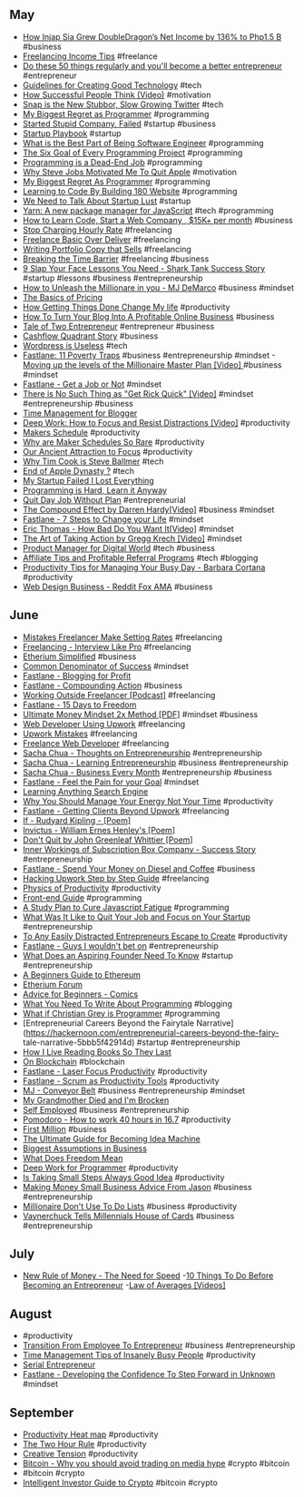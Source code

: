 ## May
- [How Injap Sia Grew DoubleDragon’s Net Income by 136% to Php1.5 B](http://www.entrepreneur.com.ph/news-and-events/how-injap-sia-grew-doubledragon-s-net-income-by-136-to-php1-5-b-a1673-20170510) #business
- [Freelancing Income Tips](http://www.entrepreneur.com.ph/run-and-grow/freelancing-income-tips-a1148-20160610-lfrm) #freelance
- [Do these 50 things regularly and you'll become a better entrepreneur](http://www.entrepreneur.com.ph/startup-tips/do-these-50-things-regularly-and-you-ll-become-a-better-entrepreneur) #entrepreneur
- [Guidelines for Creating Good Technology](https://www.youtube.com/watch?v=rk5vo1T3Lzc) #tech
- [How Successful People Think (Video)](https://www.youtube.com/watch?v=zCyB2DQFdA0) #motivation
- [Snap is the New Stubbor, Slow Growing Twitter](http://tcrn.ch/2q4knAn) #tech
- [My Biggest Regret as Programmer](http://thecodist.com/article/my-biggest-regret-as-a-programmer) #programming
- [Started Stupid Company. Failed](https://news.ycombinator.com/item?id=6805699) #startup #business
- [Startup Playbook](http://playbook.samaltman.com/) #startup 
- [What is the Best Part of Being Software Engineer](https://www.alexkras.com/what-is-the-best-part-about-being-a-software-engineer/) #programming
- [The Six Goal of Every Programming Project](http://thecodist.com/article/the-six-goals-of-every-programming-project) #programming
- [Programming is a Dead-End Job](http://thecodist.com/article/programming_is_a_dead_end_job) #programming
- [Why Steve Jobs Motivated Me To Quit Apple](http://roadlesstravelled.me/2015/04/06/why-steve-jobs-motivated-me-to-quit-apple/) #motivation
- [My Biggest Regret As Programmer](http://thecodist.com/article/my-biggest-regret-as-a-programmer) #programming 
- [Learning to Code By Building 180 Website](http://blog.jenniferdewalt.com/post/56319597560/im-learning-to-code-by-building-180-websites-in) #programming
- [We Need to Talk About Startup Lust](https://blog.merakium.co/Design/we-need-to-talk-about-startup-lust) #startup
- [Yarn: A new package manager for JavaScript](https://code.facebook.com/posts/1840075619545360) #tech #programming
- [How to Learn Code, Start a Web Company , $15K+ per month](goo.gl/iRixVD) #business
- [Stop Charging Hourly Rate](http://sebkay.com/stop-charging-hourly-rate/) #freelancing
- [Freelance Basic Over Deliver](http://sebkay.com/freelance-basics-over-deliver/) #freelancing
- [Writing Portfolio Copy that Sells](http://sebkay.com/writing-portfolio-copy-that-sells/) #freelancing
- [Breaking the Time Barrier](https://www.freshbooks.com/assets/other/Breaking-the-Time-Barrier.pdf) #freelancing #business
- [9 Slap Your Face Lessons You Need - Shark Tank Success Story](https://www.thefastlaneforum.com/community/threads/9-slap-your-face-lessons-you-need-to-learn-from-this-shark-tank-success-story.51752/) #startup #lessons #business #entrepreneurship
- [How to Unleash the Millionare in you - MJ DeMarco](https://www.youtube.com/watch?v=cTq_wwnuNyk) #business #mindset
- [The Basics of Pricing](https://www.thefastlaneforum.com/community/threads/the-basics-of-pricing.73742/)
- [How Getting Things Done Change My life](http://blog.capterra.com/how-getting-things-done-changed-my-life-5-lessons-i-learned/) #productivity
- [How To Turn Your Blog Into A Profitable Online Business](https://www.smartpinoyblogger.com/spb002/) #business
- [Tale of Two Entrepreneur](https://www.thinkpesos.com/tale-of-two-entrepreneurs/) #entrepreneur #business
- [Cashflow Quadrant Story](https://www.thinkpesos.com/cashflow-quadrant-story/) #business
- [Wordpress is Useless](https://www.thefastlaneforum.com/community/threads/wordpress-is-useless.73906/) #tech
- [Fastlane: 11 Poverty Traps](http://www.themillionairefastlane.com/11-poverty-traps.php) #business #entrepreneurship #mindset
-[Moving up the levels of the Millionaire Master Plan [Video] ](https://www.youtube.com/watch?v=m-NbK4pHQjY) #business #mindset
- [Fastlane - Get a Job or Not](https://www.thefastlaneforum.com/community/threads/get-a-job-or-not.73984/#post-605387) #mindset
- [There is No Such Thing as "Get Rick Quick" [Video]](https://www.facebook.com/secretentourage/videos/10154881038666181/) #mindset #entrepreneurship #business
- [Time Management for Blogger](https://www.elegantthemes.com/blog/tips-tricks/time-management-for-bloggers-how-to-make-time-to-blog)
- [Deep Work: How to Focus and Resist Distractions [Video]](https://www.youtube.com/watch?v=IZpczNS-ky0) #productivity
- [Makers Schedule](http://www.paulgraham.com/makersschedule.html) #productivity
- [Why are Maker Schedules So Rare](http://calnewport.com/blog/2017/04/05/why-are-maker-schedules-so-rare/) #productivity
- [Our Ancient Attraction to Focus](http://calnewport.com/blog/2017/03/25/our-ancient-attraction-to-focus/) #productivity
- [Why Tim Cook is Steve Ballmer](https://venturebeat.com/2016/10/25/why-tim-cook-is-steve-ballmer/) #tech
- [End of Apple Dynasty ?](https://techcrunch.com/2016/11/29/the-end-of-the-apple-dynasty/?sr_share=facebook) #tech
- [My Startup Failed I Lost Everything](https://medium.com/@SoldOutSupplier/my-startup-failed-i-lost-everything-heres-what-i-learned-44658a116464)
- [Programming is Hard, Learn it Anyway](https://medium.freecodecamp.com/make-your-hobby-harder-programming-is-difficult-thats-why-you-should-learn-it-e4627aee41a1)
- [Quit Day Job Without Plan](http://www.overcomeordinary.com/quit-day-job-without-plan/) #entrepreneurial
- [The Compound Effect by Darren Hardy[Video]](https://www.youtube.com/watch?v=qDxDCtZ9UkE) #business #mindset
- [Fastlane - 7 Steps to Change your Life](https://www.thefastlaneforum.com/community/threads/7-steps-that-will-radically-change-your-life-in-30-days-or-less-guaranteed.50600/) #mindset 
- [Eric Thomas - How Bad Do You Want It[Video]](https://www.youtube.com/watch?v=97V4ZZqwxiw) #mindset
- [The Art of Taking Action by Gregg Krech [Video]](https://www.youtube.com/watch?v=g2B6gtek0Pg) #mindset
- [Product Manager for Digital World](http://www.mckinsey.com/industries/high-tech/our-insights/product-managers-for-the-digital-world?cid=soc-web) #tech #business
- [Affiliate Tips and Profitable Referral Programs](http://webcusp.com/affiliate-tips-and-profitable-referral-programs/) #tech #blogging
- [Productivity Tips for Managing Your Busy Day - Barbara Cortana](https://www.americanexpress.com/us/small-business/openforum/articles/barbara-corcorans-productivity-tips-for-managing-your-busy-day/) #productivity
- [Web Design Business - Reddit Fox AMA](https://www.reddit.com/r/Entrepreneur/comments/5ffp9j/web_design_only_started_in_jan_this_year_making/) #business

## June
- [Mistakes Freelancer Make Setting Rates](https://www.upwork.com/hiring/for-freelancers/mistakes-freelancers-make-setting-rates/) #freelancing
- [Freelancing - Interview Like Pro](https://www.upwork.com/hiring/community/interview-like-pro/) #freelancing
- [Etherium Simplified](http://blog.erratasec.com/2016/06/etheriumdao-hack-similfied.html#.WTAOyhOGMo9) #business
- [Common Denominator of Success](http://www.amnesta.net/mba/thecommondenominatorofsuccess-albertengray.pdf) #mindset
- [Fastlane - Blogging for Profit](https://www.thefastlaneforum.com/community/threads/blogging-for-profit-with-legendary-gold-follow-up-posts.68810)
- [Fastlane - Compounding Action](https://www.thefastlaneforum.com/community/threads/your-fastlane-rocket-fuel-compounding-action-power.72746/) #business
- [Working Outside Freelancer [Podcast]](http://www.freelanceblend.com/fbp-134-askmarv-when-to-consider-working-outside-freelancer-platforms/) #freelancing
- [Fastlane - 15 Days to Freedom](https://www.thefastlaneforum.com/community/threads/15-days-to-freedom-make-money-copywriting-in-15-days-or-less.59465/) 
- [Ultimate Money Mindset 2x Method [PDF]](http://s3.amazonaws.com/UltimateMoneyMindset/__UltimateMoneyMindset_The2XMethod_by_Bill_Stacy.pdf) #mindset #business
- [Web Developer Using Upwork](https://freelancetowin.com/web-developer-using-upwork/) #freelancing
- [Upwork Mistakes](https://freelancetowin.com/upwork-mistakes/) #freelancing
- [Freelance Web Developer](https://careerfoundry.com/en/blog/web-development/freelance-web-developer/) #freelancing
- [Sacha Chua - Thoughts on Entrepreneurship](http://sachachua.com/blog/category/business/entrepreneurship/) #entrepreneurship
- [Sacha Chua - Learning Entrepreneurship](http://sachachua.com/blog/2014/02/learning-entrepreneur/) #business #entrepreneurship
- [Sacha Chua - Business Every Month](http://sachachua.com/blog/2013/01/accelerating-my-business-learning-setting-a-goal-for-a-new-business-every-month/) #entrepreneurship #business
- [Fastlane - Feel the Pain for your Goal](https://www.thefastlaneforum.com/community/threads/im-sorry-but-this-is-going-to-be-painful-for-a-lot-of-you.74624/) #mindset
- [Learning Anything Search Engine](https://learn-anything.xyz/) 
- [Why You Should Manage Your Energy Not Your Time](http://www.bbc.com/capital/story/20170612-why-you-should-manage-your-energy-not-your-time) #productivity
- [Fastlane - Getting Clients Beyond Upwork](https://www.thefastlaneforum.com/community/threads/how-to-actually-get-freelance-work-what-i-learned-after-3-months-of-beating-my-head-against-a-wall.74319/page-2) #freelancing
- [If - Rudyard Kipling - [Poem]](https://www.poetryfoundation.org/poems-and-poets/poems/detail/46473)
- [Invictus - William Ernes Henley's [Poem]](https://www.poetryfoundation.org/poems-and-poets/poems/detail/51642)
- [Don't Quit by John Greenleaf Whittier [Poem]](http://www.yourdailypoem.com/listpoem.jsp?poem_id=1820)
- [Inner Workings of Subscription Box Company - Success Story](https://www.reddit.com/r/Entrepreneur/comments/2h1mlt/the_inner_workings_of_a_subscription_box_company/?) #entrepreneurship
- [Fastlane - Spend Your Money on Diesel and Coffee](https://www.thefastlaneforum.com/community/threads/spend-your-money-on-diesel-and-coffee.70072/) #business
- [Hacking Upwork Step by Step Guide](goo.gl/Djodkw) #freelancing
- [Physics of Productivity](http://jamesclear.com/physics-productivity) #productivity
- [Front-end Guide](https://github.com/grab/front-end-guide) #programming
- [A Study Plan to Cure Javascript Fatigue](https://medium.freecodecamp.com/a-study-plan-to-cure-javascript-fatigue-8ad3a54f2eb1) #programming
- [What Was It Like to Quit Your Job and Focus on Your Startup](https://news.ycombinator.com/item?id=14599687) #entrepreneurship
- [To Any Easily Distracted Entrepreneurs Escape to Create](https://www.reddit.com/r/Entrepreneur/comments/6idq1w/to_any_easily_distracted_entrepreneurs_here_have/) #productivity
- [Fastlane - Guys I wouldn't bet on](https://www.thefastlaneforum.com/community/threads/guys-i-wouldnt-bet-on.63266/) #entrepreneurship
- [What Does an Aspiring Founder Need To Know](https://hbr.org/2017/06/what-does-an-aspiring-founder-need-to-know?utm_campaign=hbr&utm_source=facebook&utm_medium=social) #startup #entrepreneurship
- [A Beginners Guide to Ethereum](https://blog.coinbase.com/a-beginners-guide-to-ethereum-46dd486ceecf) 
- [Etherium Forum](https://www.reddit.com/r/ethereum/)
- [Advice for Beginners - Comics](http://zenpencils.com/comic/90-ira-glass-advice-for-beginners/#.WUvzjsLu4NU.facebook)
- [What You Need To Write About Programming](https://hackernoon.com/what-you-need-to-write-about-programming-ce57cdc3b206)  #blogging
- [What if Christian Grey is Programmer](http://danielkmak.com/blog/programming/storytelling/novel/2017/05/29/50-shades-of-programming-what-if-christian-grey-were-a-programmer.html) #programming
- [Entrepreneurial Careers Beyond the Fairytale Narrative](https://hackernoon.com/entrepreneurial-careers-beyond-the-fairy- tale-narrative-5bbb5f42914d) #startup #entrepreneurship
- [How I Live Reading Books So They Last](https://hackernoon.com/how-i-live-reading-books-so-they-last-6f93c7e7d702)
- [On Blockchain](http://www.zkorman.com/blockchain.html) #blockchain
- [Fastlane - Laser Focus Productivity](https://www.thefastlaneforum.com/community/threads/achieve-laser-focus-productivity-with-the-system-legendary-fastlaners-use.67028) #productivity
- [Fastlane - Scrum as Productivity Tools](https://www.thefastlaneforum.com/community/threads/achieve-laser-focus-productivity-with-the-system-legendary-fastlaners-use.67028/page-5#post-532321) #productivity
- [MJ - Conveyor Belt](https://www.youtube.com/watch?v=WuOsqUFbAe8) #business #entrepreneurship #mindset
- [My Grandmother Died and I'm Brocken](https://www.facebook.com/notes/daniel-colossus-dipiazza/my-grandmother-died-and-i-am-broken/10154657707624170/)
- [Self Employed](http://rich20something.com/blog/self-employed/) #business #entrepreneurship
- [Pomodoro - How to work 40 hours in 16.7](https://stories.buffer.com/how-to-work-40-hours-in-16-7-the-simple-technique-that-gave-me-my-life-back-8f98ec011862) #productivity
- [First Million](http://www.jamesaltucher.com/2017/06/first-million/) #business
- [The Ultimate Guide for Becoming Idea Machine](http://www.jamesaltucher.com/2014/05/the-ultimate-guide-for-becoming-an-idea-machine/)
- [Biggest Assumptions in Business](http://www.jamesaltucher.com/2017/06/biggest-assumptions-business/) 
- [What Does Freedom Mean](http://www.jamesaltucher.com/2017/06/what-does-freedom-mean/)
- [Deep Work for Programmer](https://medium.com/mindful-programmer/deep-work-fa3e7396ca13) #productivity
- [Is Taking Small Steps Always Good Idea](https://medium.com/mindful-programmer/is-taking-small-steps-always-a-good-idea-8850abdc9ce9) #productivity
- [Making Money Small Business Advice From Jason](https://www.inc.com/magazine/20110301/making-money-small-business-advice-from-jason-fried_pagen_3.html) #business #entrepreneurship
- [Millionaire Don't Use To Do Lists](http://www.huffingtonpost.com/kevin-kruse/millionaires-dont-use-to-do-lists_b_7966024.html) #business #productivity
- [Vaynerchuck Tells Millennials House of Cards](http://www.cnbc.com/2017/07/14/vaynerchuk-tells-millennials-house-of-cards-is-why-theyre-failing.html) #business #entrepreneurship
## July
- [New Rule of Money - The Need for Speed](http://www.richdad.com/Resources/Rich-Dad-Financial-Education-Blog/April-2012/New-Rule-of-Money-5-The-Need-for-Speed.aspx)
-[10 Things To Do Before Becoming an Entrepreneur](https://www.youtube.com/watch?v=EFdsDVEJ2ao)
-[Law of Averages [Videos]](https://www.youtube.com/watch?v=D_pGQBdX55Y)
## August
- [](https://rubikscode.net/2017/06/04/pomodoro-technique-the-good-the-bad-and-the-tomato/) #productivity
- [Transition From Employee To Entrepreneur](https://foundrmag.com/transition-from-employee-to-entrepreneur/?) #business #entrepreneurship
- [Time Management Tips of Insanely Busy People](http://okdork.com/time-management-tips/) #productivity
- [Serial Entrepreneur](https://www.facebook.com/notes/mr-opportunity-guru/serial-entrepreneurship/1826395204054033/)
- [Fastlane - Developing the Confidence To Step Forward in Unknown](https://www.thefastlaneforum.com/community/threads/developing-the-confidence-to-step-forward-into-the-unknown.78214/) #mindset
## September 
- [Productivity Heat map](http://www.productiveflourishing.com/how-heat-mapping-your-productivity-can-make-you-more-productive/) #productivity
- [The Two Hour Rule](http://www.productiveflourishing.com/the-two-hour-rule/) #productivity
- [Creative Tension](http://www.productiveflourishing.com/a-users-guide-to-creative-tension/) #productivity
- [Bitcoin - Why you should avoid trading on media hype](https://skillincubator.com/why-you-should-avoid-trading-on-media-hype/) #crypto #bitcoin
- [](http://www.internationalman.com/articles/this-game-changing-technology-is-about-to-explode) #bitcoin #crypto
- [Intelligent Investor Guide to Crypto](https://www.reddit.com/r/Particl/comments/699lme/the_intelligent_investors_guide_to_cryptocurrency/) #bitcoin #crypto
